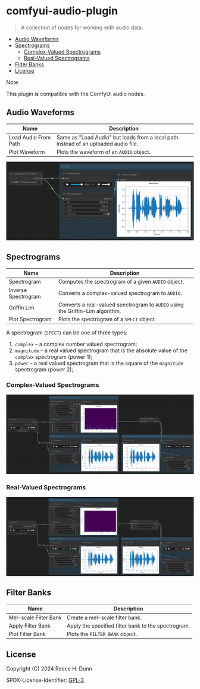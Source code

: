 # comfyui-audio-plugin
> A collection of nodes for working with audio data.

- [Audio Waveforms](#audio-waveforms)
- [Spectrograms](#spectrograms)
  - [Complex-Valued Spectrograms](#complex-valued-spectrograms)
  - [Real-Valued Spectrograms](#real-valued-spectrograms)
- [Filter Banks](#filter-banks)
- [License](#license)

> [!NOTE]
>
> This plugin is compatible with the ComfyUI audio nodes.

## Audio Waveforms

| Name                 | Description                                                                         |
|----------------------|-------------------------------------------------------------------------------------|
| Load Audio From Path | Same as "Load Audio" but loads from a local path instead of an uploaded audio file. |
| Plot Waveform        | Plots the waveform of an `AUDIO` object.                                            |

[![Plotting an audio waveform](workflows/waveform/plot-waveform.png)](workflows/waveform/plot-waveform.json)

## Spectrograms

| Name                | Description                                                                    |
|---------------------|--------------------------------------------------------------------------------|
| Spectrogram         | Computes the spectrogram of a given `AUDIO` object.                            |
| Inverse Spectrogram | Converts a complex-valued spectrogram to `AUDIO`.                              |
| Griffin Lim         | Converts a real-valued spectrogram to `AUDIO` using the Griffin-Lim algorithm. |
| Plot Spectrogram    | Plots the spectrogram of a `SPECT` object.                                     |

A spectrogram (`SPECT`) can be one of three types:
1. `complex` &ndash; a complex number valued spectrogram;
2. `magnitude` &ndash; a real valued spectrogram that is the absolute value of the `complex` spectrogram (power 1);
3. `power` &ndash; a real valued spectrogram that is the square of the `magnitude` spectrogram (power 2);

### Complex-Valued Spectrograms

[![Generating, plotting, and inverting a complex-valued spectrogram](workflows/spectrogram/complex-valued-spectrogram.png)](workflows/spectrogram/complex-valued-spectrogram.json)

### Real-Valued Spectrograms

[![Generating, plotting, and inverting a real-valued spectrogram](workflows/spectrogram/real-valued-spectrogram.png)](workflows/spectrogram/real-valued-spectrogram.json)

## Filter Banks

| Name                  | Description                                         |
|-----------------------|-----------------------------------------------------|
| Mel-scale Filter Bank | Create a mel-scale filter bank.                     |
| Apply Filter Bank     | Apply the specified filter bank to the spectrogram. |
| Plot Filter Bank      | Plots the `FILTER_BANK` object.                     |

## License
Copyright (C) 2024 Reece H. Dunn

SPDX-License-Identifier: [GPL-3](LICENSE)
